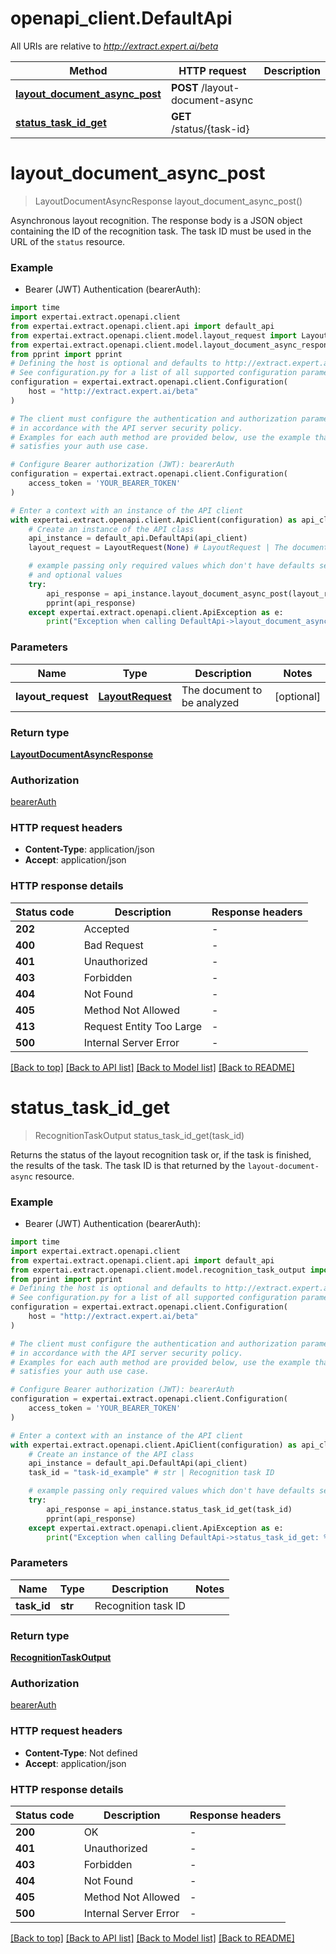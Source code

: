 # openapi_client.DefaultApi

All URIs are relative to *http://extract.expert.ai/beta*

Method | HTTP request | Description
------------- | ------------- | -------------
[**layout_document_async_post**](DefaultApi.md#layout_document_async_post) | **POST** /layout-document-async | 
[**status_task_id_get**](DefaultApi.md#status_task_id_get) | **GET** /status/{task-id} | 


# **layout_document_async_post**
> LayoutDocumentAsyncResponse layout_document_async_post()



Asynchronous layout recognition.   The response body is a JSON object containing the ID of the recognition task. The task ID must be used in the URL of the `status` resource. 

### Example

* Bearer (JWT) Authentication (bearerAuth):

```python
import time
import expertai.extract.openapi.client
from expertai.extract.openapi.client.api import default_api
from expertai.extract.openapi.client.model.layout_request import LayoutRequest
from expertai.extract.openapi.client.model.layout_document_async_response import LayoutDocumentAsyncResponse
from pprint import pprint
# Defining the host is optional and defaults to http://extract.expert.ai/beta
# See configuration.py for a list of all supported configuration parameters.
configuration = expertai.extract.openapi.client.Configuration(
    host = "http://extract.expert.ai/beta"
)

# The client must configure the authentication and authorization parameters
# in accordance with the API server security policy.
# Examples for each auth method are provided below, use the example that
# satisfies your auth use case.

# Configure Bearer authorization (JWT): bearerAuth
configuration = expertai.extract.openapi.client.Configuration(
    access_token = 'YOUR_BEARER_TOKEN'
)

# Enter a context with an instance of the API client
with expertai.extract.openapi.client.ApiClient(configuration) as api_client:
    # Create an instance of the API class
    api_instance = default_api.DefaultApi(api_client)
    layout_request = LayoutRequest(None) # LayoutRequest | The document to be analyzed (optional)

    # example passing only required values which don't have defaults set
    # and optional values
    try:
        api_response = api_instance.layout_document_async_post(layout_request=layout_request)
        pprint(api_response)
    except expertai.extract.openapi.client.ApiException as e:
        print("Exception when calling DefaultApi->layout_document_async_post: %s\n" % e)
```


### Parameters

Name | Type | Description  | Notes
------------- | ------------- | ------------- | -------------
 **layout_request** | [**LayoutRequest**](LayoutRequest.md)| The document to be analyzed | [optional]

### Return type

[**LayoutDocumentAsyncResponse**](LayoutDocumentAsyncResponse.md)

### Authorization

[bearerAuth](../README.md#bearerAuth)

### HTTP request headers

 - **Content-Type**: application/json
 - **Accept**: application/json


### HTTP response details

| Status code | Description | Response headers |
|-------------|-------------|------------------|
**202** | Accepted |  -  |
**400** | Bad Request |  -  |
**401** | Unauthorized |  -  |
**403** | Forbidden |  -  |
**404** | Not Found |  -  |
**405** | Method Not Allowed |  -  |
**413** | Request Entity Too Large |  -  |
**500** | Internal Server Error |  -  |

[[Back to top]](#) [[Back to API list]](../README.md#documentation-for-api-endpoints) [[Back to Model list]](../README.md#documentation-for-models) [[Back to README]](../README.md)

# **status_task_id_get**
> RecognitionTaskOutput status_task_id_get(task_id)



Returns the status of the layout recognition task or, if the task is finished, the results of the task.   The task ID is that returned by the `layout-document-async` resource. 

### Example

* Bearer (JWT) Authentication (bearerAuth):

```python
import time
import expertai.extract.openapi.client
from expertai.extract.openapi.client.api import default_api
from expertai.extract.openapi.client.model.recognition_task_output import RecognitionTaskOutput
from pprint import pprint
# Defining the host is optional and defaults to http://extract.expert.ai/beta
# See configuration.py for a list of all supported configuration parameters.
configuration = expertai.extract.openapi.client.Configuration(
    host = "http://extract.expert.ai/beta"
)

# The client must configure the authentication and authorization parameters
# in accordance with the API server security policy.
# Examples for each auth method are provided below, use the example that
# satisfies your auth use case.

# Configure Bearer authorization (JWT): bearerAuth
configuration = expertai.extract.openapi.client.Configuration(
    access_token = 'YOUR_BEARER_TOKEN'
)

# Enter a context with an instance of the API client
with expertai.extract.openapi.client.ApiClient(configuration) as api_client:
    # Create an instance of the API class
    api_instance = default_api.DefaultApi(api_client)
    task_id = "task-id_example" # str | Recognition task ID

    # example passing only required values which don't have defaults set
    try:
        api_response = api_instance.status_task_id_get(task_id)
        pprint(api_response)
    except expertai.extract.openapi.client.ApiException as e:
        print("Exception when calling DefaultApi->status_task_id_get: %s\n" % e)
```


### Parameters

Name | Type | Description  | Notes
------------- | ------------- | ------------- | -------------
 **task_id** | **str**| Recognition task ID |

### Return type

[**RecognitionTaskOutput**](RecognitionTaskOutput.md)

### Authorization

[bearerAuth](../README.md#bearerAuth)

### HTTP request headers

 - **Content-Type**: Not defined
 - **Accept**: application/json


### HTTP response details

| Status code | Description | Response headers |
|-------------|-------------|------------------|
**200** | OK |  -  |
**401** | Unauthorized |  -  |
**403** | Forbidden |  -  |
**404** | Not Found |  -  |
**405** | Method Not Allowed |  -  |
**500** | Internal Server Error |  -  |

[[Back to top]](#) [[Back to API list]](../README.md#documentation-for-api-endpoints) [[Back to Model list]](../README.md#documentation-for-models) [[Back to README]](../README.md)

